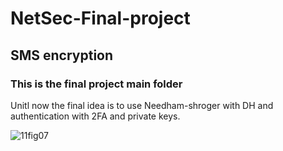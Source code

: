 # NetSec-Final-project
## SMS encryption
### This is the final project main folder
Unitl now the final idea is to use Needham-shroger with DH and authentication with 2FA and private keys.

  ![11fig07](https://user-images.githubusercontent.com/15838537/164345208-0a88a277-09c2-4e39-877e-e9723862709d.jpg)
